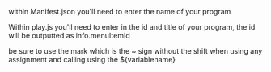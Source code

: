 within Manifest.json you'll need to enter the name of your program

Within play.js you'll need to enter in the id and title of your program, the id will be outputted as info.menuItemId

be sure to use the mark which is the ~ sign without the shift when using any assignment and calling using the ${variablename}
